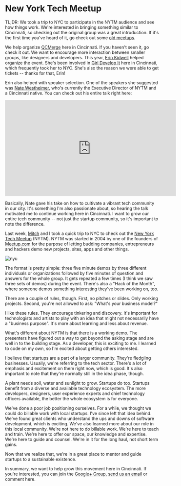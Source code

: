 # New York Tech Meetup

TL;DR: We took a trip to NYC to participate in the NYTM audience and see
how things work. We're interested in bringing something similar to
Cincinnati, so checking out the original group was a great introduction.
If it's the first time you've heard of it, go check out some [old
meetups][past]. 

We help organize [QCMerge][qcmerge] here in Cincinnati. If you haven't
seen it, go check it out. We want to encourage more interaction between
smaller groups, like designers and developers. This year, [Erin
Kidwell][erin] helped organize the event.   She's been involved in [Girl
Develop It][gdi] here in Cincinnati, which frequently took her to NYC.
She's also the reason we were able to get tickets -- thanks for that,
Erin!

Erin also helped with speaker selection. One of the speakers she
suggested was [Nate Westheimer][innonate], who's currently the Executive
Director of NYTM and a Cincinnati native. You can check out his entire
talk right here:

<iframe width="560" height="315"
src="http://www.youtube.com/embed/r7ufdRVEHyY" frameborder="0"
allowfullscreen></iframe>

Basically, Nate gave his take on how to cultivate a vibrant tech
community in our city. It's something I'm also passionate about, so
hearing the talk motivated me to continue working here in Cincinnati. I
want to grow our entire tech community -- not just the startup
community, so it's important to note the difference.

Last week, [Mitch][mitch] and I took a quick trip to NYC to check out
the [New York Tech Meetup][nytm] (NYTM). NYTM was started in 2004 by one
of the founders of [Meetup.com][meetup] for the purpose of letting
budding companies, entrepreneurs and hackers demo new projects, sites,
apps and other things.

![nyu](http://farm4.staticflickr.com/3699/9018953963_784ce98c43_c.jpg)

The format is pretty simple: three five minute demos by three different
individuals or organizations followed by five minutes of question and
answers for the whole group. It gets repeated a few times (I think we
saw three sets of demos) during the event. There's also a "Hack of the
Month", where someone demos something interesting they've been working
on, too.

There are a couple of rules, though. First, no pitches or slides. Only
working projects. Second, you're not allowed to ask: "What's your
business model?"

I like these rules. They encourage tinkering and discovery. It's
important for technologists and artists to play with an idea that might
not necessarily have a "business purpose". It's more about learning and
less about revenue.

What's different about NYTM is that there is a working demo. The
presenters have figured out a way to get beyond the asking stage and are
well in to the building stage. As a developer, this is exciting to me. I
learned to code on my own, so I'm excited about getting others interested.

I believe that startups are a part of a larger community. They're
fledgling businesses. Usually, we're referring to the tech sector.
There's a lot of emphasis and excitement on them right now, which is
good. It's also important to note that they're normally still in the
idea phase, though.

A plant needs soil, water and sunlight to grow. Startups do too.
Startups benefit from a diverse and available technology ecosystem. The
more developers, designers, user experience experts and chief technology
officers available, the better the whole ecosystem is for everyone.

We've done a poor job positioning ourselves. For a while, we thought we
could do billable work with local startups. I've since left that idea
behind. We've found great clients who understand the ups and downs of
software development, which is exciting. We've also learned more about
our role in this local community. We're not here to do billable work.
We're here to teach and train. We're here to offer our space, our
knowledge and expertise. We're here to guide and counsel. We're in it
for the long haul, not short term gains.

Now that we realize that, we're in a great place to mentor and guide
startups to a sustainable existence.

In summary, we want to help grow this movement here in Cincinnati. If
you're interested, you can join the [Google+ Group][ggroup], [send us an
email](mailto:hello@gaslight.co) or comment here.

[mitch]: https://twitter.com/too_mitch
[erin]: https://twitter.com/erinmkidwell
[innonate]: https://twitter.com/innonate
[nytm]: http://nytm.org
[past]: http://nytm.org/events
[qcmerge]: http://qcmerge.com
[meetup]: http://meetup.com
[gdi]: http://girldevelopit.com
[ggroup]: https://plus.google.com/communities/116337447074275209034

